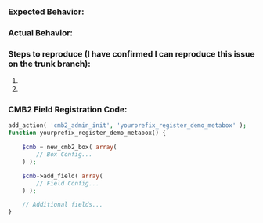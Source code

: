 ### Expected Behavior:



### Actual Behavior:



### Steps to reproduce (I have confirmed I can reproduce this issue on the trunk branch):

1.  
2.  

### CMB2 Field Registration Code:

```php
add_action( 'cmb2_admin_init', 'yourprefix_register_demo_metabox' );
function yourprefix_register_demo_metabox() {

	$cmb = new_cmb2_box( array(
		// Box Config...
	) );

	$cmb->add_field( array(
		// Field Config...
	) );

	// Additional fields...
}
```
